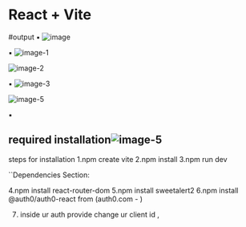 # React + Vite
#output
▪️ ![image](https://github.com/user-attachments/assets/40545c41-99d3-4e91-8850-a2cee1b2812a)

▪️
![image-1](https://github.com/user-attachments/assets/f771252f-2143-4bea-a4ec-56c0e954caf8)

![image-2](https://github.com/user-attachments/assets/d7fecab9-a1e9-45a6-8f48-9c3a752bcc7e)


▪️
![image-3](https://github.com/user-attachments/assets/acf1616a-bee7-45cb-ba4d-1e70034ec423)


![image-5](https://github.com/user-attachments/assets/7f2cfd30-fb51-48e5-85a2-55c704fe5306)

▪️
## required installation![image-5](https://github.com/user-attachments/assets/48b623d1-70a8-4387-9146-76f8a675feac)

steps for installation
1.npm create vite
2.npm install
3.npm run dev

``Dependencies Section:

4.npm install react-router-dom
5.npm install sweetalert2
6.npm install @auth0/auth0-react  from (auth0.com - )
  
7. inside ur auth provide change ur client id , 



